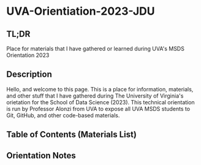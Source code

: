 # UVA-Orientiation-2023-JDU
## TL;DR
Place for materials that I have gathered or learned during UVA's MSDS Orientation 2023

## Description
Hello, and welcome to this page. This is a place for information, materials, and other stuff that I have gathered during The University of Virginia's orietation for the School of Data Science (2023). This technical orientation is run by Professor Alonzi from UVA to expose all UVA MSDS students to Git, GitHub, and other code-based materials.

## Table of Contents (Materials List)

## Orientation Notes
